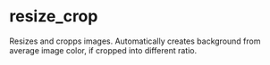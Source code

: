 resize_crop
===========

Resizes and cropps images. Automatically creates background from average image color, if cropped into different ratio.